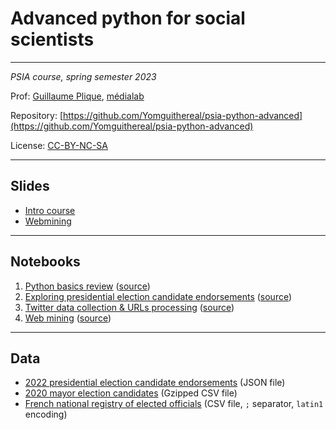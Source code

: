 # Advanced python for social scientists

---

*PSIA course, spring semester 2023*

Prof: [Guillaume Plique](https://github.com/Yomguithereal), [médialab](https://medialab.sciencespo.fr/)

Repository: [https://github.com/Yomguithereal/psia-python-advanced](https://github.com/Yomguithereal/psia-python-advanced)

License: [CC-BY-NC-SA](https://creativecommons.org/licenses/by-nc-sa/4.0/)

<!-- [Final assignment](/psia-python-advanced/assignment) -->

---

## Slides

* [Intro course](/psia-python-advanced/decks/intro)
* [Webmining](/psia-python-advanced/decks/webmining)

---

## Notebooks

1. [Python basics review](https://nbviewer.org/github/Yomguithereal/psia-python-advanced/blob/master/notebooks/00_python_basics_review.ipynb) ([source](https://github.com/Yomguithereal/psia-python-advanced/blob/master/notebooks/00_python_basics_review.ipynb))
2. [Exploring presidential election candidate endorsements](https://nbviewer.org/github/Yomguithereal/psia-python-advanced/blob/master/notebooks/01_presidential_candidates_endorsements.ipynb) ([source](https://github.com/Yomguithereal/psia-python-advanced/blob/master/notebooks/01_presidential_candidates_endorsements.ipynb))
3. [Twitter data collection & URLs processing](https://nbviewer.org/github/Yomguithereal/psia-python-advanced/blob/master/notebooks/02_twitter_data_collection.ipynb) ([source](https://github.com/Yomguithereal/psia-python-advanced/blob/master/notebooks/02_twitter_data_collection.ipynb))
4. [Web mining](https://nbviewer.org/github/Yomguithereal/psia-python-advanced/blob/master/notebooks/03_webmining.ipynb) ([source](https://github.com/Yomguithereal/psia-python-advanced/blob/master/notebooks/03_webmining.ipynb))

---

## Data

* [2022 presidential election candidate endorsements](https://github.com/Yomguithereal/psia-python-advanced/raw/master/data/parrainages.json) (JSON file)
* [2020 mayor election candidates](https://github.com/Yomguithereal/psia-python-advanced/raw/master/data/municipale2020.csv.gz) (Gzipped CSV file)
* [French national registry of elected officials](https://github.com/Yomguithereal/psia-python-advanced/raw/master/data/rne-maires.csv) (CSV file, `;` separator, `latin1` encoding)
